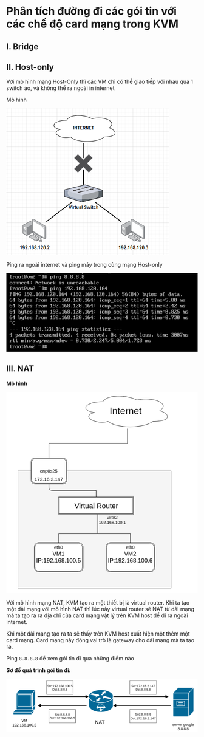 # Phân tích đường đi các gói tin với các chế độ card mạng trong KVM

## I. Bridge


## II. Host-only
Với mô hình mạng Host-Only thì  các VM chỉ có thể giao tiếp với nhau qua 1 switch ảo, và không thể ra ngoài in internet

Mô hình

<img src = "..\images\Screenshot_98.png">

Ping ra ngoài internet và ping máy trong cùng mạng Host-only

<img src = "..\images\Screenshot_99.png">

## III. NAT
**Mô hình**

<img src ="..\images\Screenshot_96.png">

Với mô hình mạng NAT, KVM tạo ra một thiết bị là virtual router. Khi ta tạo một dải mạng với mô hình NAT thì lúc này virtual router sẽ NAT từ dải mạng mà ta tạo ra ra địa chỉ của card mạng vật lý trên KVM host để đi ra ngoài internet.

Khi một dải mạng tạo ra ta sẽ thấy trên KVM host xuất hiện một thêm một card mạng. Card mạng này đóng vai trò là gateway cho dải mạng mà ta tạo ra.


Ping `8.8.8.8` để xem gói tin đi qua những điểm nào

**Sơ đồ quá trình gói tin đi:**

<img src ="..\images\Screenshot_97.png">